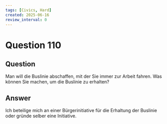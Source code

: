 ```yaml
---
tags: [Civics, Hard]
created: 2025-06-16
review_interval: 0
---
```


# Question 110

## Question

Man will die Buslinie abschaffen, mit der Sie immer zur Arbeit fahren. Was können Sie machen, um die Buslinie zu erhalten?

## Answer

Ich beteilige mich an einer Bürgerinitiative für die Erhaltung der Buslinie oder gründe selber eine Initiative.

